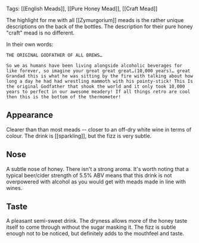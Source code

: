 Tags: [[English Meads]], [[Pure Honey Mead]], [[Craft Mead]]

The highlight for me with all [[Zymurgorium]] meads is the rather unique descriptions on the back of the bottles. The description for their pure honey "craft" mead is no different.

In their own words:

    THE ORIGINAL GODFATHER OF ALL BREWS…

    So we as humans have been living alongside alcoholic beverages for like forever, so imagine your great great great…(10,000 years)… great Grandad this is what he was sitting by the fire with talking about how long a day he had had wrestling mammoth with his pointy-stick! This Is the original Godfather that shook the world and it only took 10,000 years to perfect in our awesome meadery! If all things retro are cool then this is the bottom of the thermometer!

## Appearance

Clearer than than most meads -- closer to an off-dry white wine in terms of colour. The drink is [[sparkling]], but the fizz is very subtle.

## Nose

A subtle nose of honey. There isn't a strong aroma. It's worth noting that a typical beer/cider strength of 5.5% ABV means that this drink is not overpowered with alcohol as you would get with meads made in line with wines.

## Taste

A pleasant semi-sweet drink. The dryness allows more of the honey taste itself to come through without the sugar masking it. The fizz is subtle enough not to be noticed, but definitely adds to the mouthfeel and taste.
